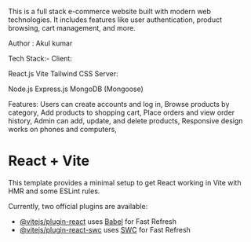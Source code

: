 
This is a full stack e-commerce website built with modern web technologies. It includes features like user authentication, product browsing, cart management, and more.

Author : Akul kumar

Tech Stack:- Client:

React.js Vite Tailwind CSS Server:

Node.js Express.js MongoDB (Mongoose)

Features:
Users can create accounts and log in,
Browse products by category,
Add products to shopping cart,
Place orders and view order history,
Admin can add, update, and delete products,
Responsive design works on phones and computers,

# React + Vite

This template provides a minimal setup to get React working in Vite with HMR and some ESLint rules.

Currently, two official plugins are available:

- [@vitejs/plugin-react](https://github.com/vitejs/vite-plugin-react/blob/main/packages/plugin-react/README.md) uses [Babel](https://babeljs.io/) for Fast Refresh
- [@vitejs/plugin-react-swc](https://github.com/vitejs/vite-plugin-react-swc) uses [SWC](https://swc.rs/) for Fast Refresh
